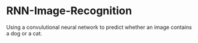 # RNN-Image-Recognition
Using a convulutional neural network to predict whether an image contains a dog or a cat.
